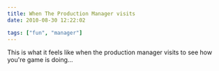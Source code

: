 ```yaml
---
title: When The Production Manager visits
date: 2010-08-30 12:22:02

tags: ["fun", "manager"]
---
```


This is what it feels like when the production manager visits to see how
you're game is doing...
